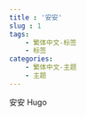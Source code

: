 ```yaml
---
title : '安安'
slug : 1
tags: 
    - 繁体中文-标签
    - 标签
categories:
    - 繁体中文-主题
    - 主题
---
```


安安 Hugo